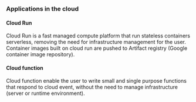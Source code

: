 ### Applications in the cloud
#### Cloud Run
Cloud Run is a fast managed compute platform that run stateless containers serverless, removing the need for infrastructure management for the user. 
Container images built on cloud run are pushed to Artifact registry (Google container image repository).

#### Cloud function
Cloud function enable the user to write small and single purpose functions that respond to cloud event, 
without the need to manage infrastructure (server or runtime environment).
